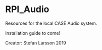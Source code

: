 # RPI_Audio
Resources for the local CASE Audio system.

Installation guide to come!

Creator: Stefan Larsson 2019